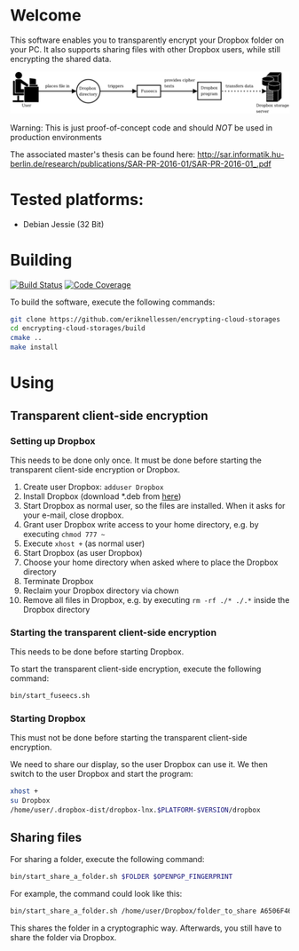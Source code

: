 # Welcome

This software enables you to transparently encrypt your Dropbox folder on your PC. It also supports sharing files with other Dropbox users, while still encrypting the shared data.

![Alt text](ecs-setup.png?raw=true "Overview of the involved components")

Warning: This is just proof-of-concept code and should _NOT_ be used in production environments

The associated master's thesis can be found here:
http://sar.informatik.hu-berlin.de/research/publications/SAR-PR-2016-01/SAR-PR-2016-01_.pdf

# Tested platforms:

* Debian Jessie (32 Bit)

# Building

[![Build Status](https://gitlab.com/eriknellessen/encrypting-cloud-storages/badges/master/pipeline.svg)](https://gitlab.com/eriknellessen/encrypting-cloud-storages/-/pipelines?ref=master) [![Code Coverage](https://gitlab.com/eriknellessen/encrypting-cloud-storages/badges/master/coverage.svg)](https://gitlab.com/eriknellessen/encrypting-cloud-storages/-/pipelines?ref=master)

To build the software, execute the following commands:

```sh
git clone https://github.com/eriknellessen/encrypting-cloud-storages
cd encrypting-cloud-storages/build
cmake ..
make install
```

# Using

## Transparent client-side encryption

### Setting up Dropbox

This needs to be done only once. It must be done before starting the transparent client-side encryption or Dropbox.

1. Create user Dropbox: `adduser Dropbox`
2. Install Dropbox (download *.deb from [here](https://www.dropbox.com/))
3. Start Dropbox as normal user, so the files are installed. When it asks for your e-mail, close dropbox.
4. Grant user Dropbox write access to your home directory, e.g. by executing `chmod 777 ~`
5. Execute `xhost +` (as normal user)
6. Start Dropbox (as user Dropbox)
7. Choose your home directory when asked where to place the Dropbox directory
8. Terminate Dropbox
9. Reclaim your Dropbox directory via chown
10. Remove all files in Dropbox, e.g. by executing `rm -rf ./* ./.*` inside the Dropbox directory

### Starting the transparent client-side encryption

This needs to be done before starting Dropbox.

To start the transparent client-side encryption, execute the following command:

```sh
bin/start_fuseecs.sh
```

### Starting Dropbox

This must not be done before starting the transparent client-side encryption.

We need to share our display, so the user Dropbox can use it. We then switch to the user Dropbox and start the program:

```sh
xhost +
su Dropbox
/home/user/.dropbox-dist/dropbox-lnx.$PLATFORM-$VERSION/dropbox
```

## Sharing files

For sharing a folder, execute the following command:

```sh
bin/start_share_a_folder.sh $FOLDER $OPENPGP_FINGERPRINT
```

For example, the command could look like this:
```sh
bin/start_share_a_folder.sh /home/user/Dropbox/folder_to_share A6506F46
```

This shares the folder in a cryptographic way. Afterwards, you still have to share the folder via Dropbox.
